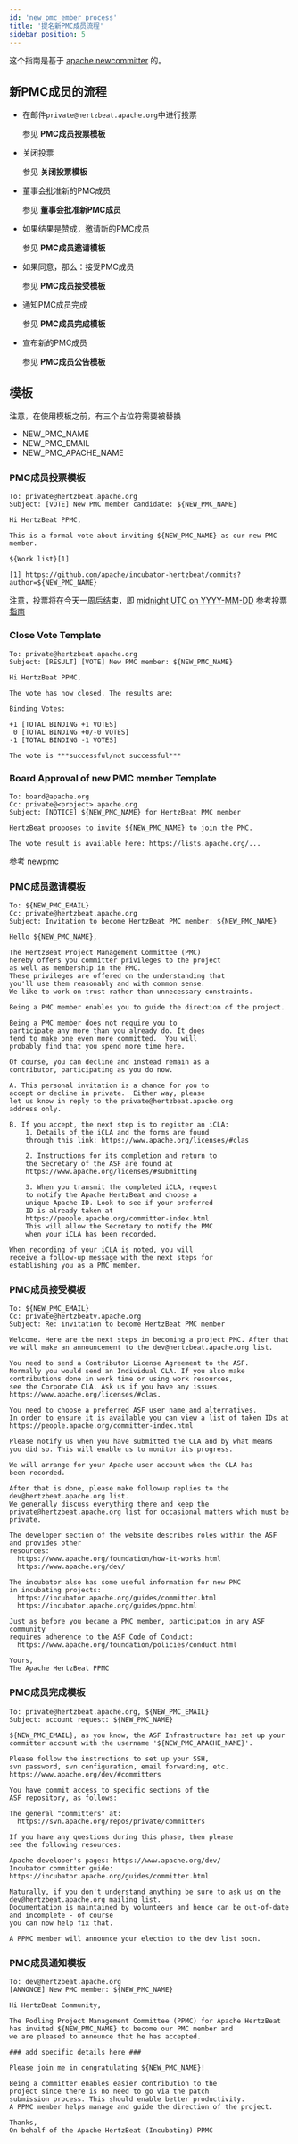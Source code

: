 ```yaml
---
id: 'new_pmc_ember_process'
title: '提名新PMC成员流程'
sidebar_position: 5
---
```


<!--
    Licensed to the Apache Software Foundation (ASF) under one or more
    contributor license agreements.  See the NOTICE file distributed with
    this work for additional information regarding copyright ownership.
    The ASF licenses this file to You under the Apache License, Version 2.0
    (the "License"); you may not use this file except in compliance with
    the License.  You may obtain a copy of the License at

       https://www.apache.org/licenses/LICENSE-2.0

    Unless required by applicable law or agreed to in writing, software
    distributed under the License is distributed on an "AS IS" BASIS,
    WITHOUT WARRANTIES OR CONDITIONS OF ANY KIND, either express or implied.
    See the License for the specific language governing permissions and
    limitations under the License.
-->

这个指南是基于 [apache newcommitter](https://community.apache.org/newcommitter.html#new-committer-process) 的。

## 新PMC成员的流程

- 在邮件`private@hertzbeat.apache.org`中进行投票

  参见 **PMC成员投票模板**

- 关闭投票

  参见 **关闭投票模板**

- 董事会批准新的PMC成员

  参见 **董事会批准新PMC成员**

- 如果结果是赞成，邀请新的PMC成员

  参见 **PMC成员邀请模板**

- 如果同意，那么：接受PMC成员

  参见 **PMC成员接受模板**

- 通知PMC成员完成

  参见 **PMC成员完成模板**

- 宣布新的PMC成员

  参见 **PMC成员公告模板**

## 模板

注意，在使用模板之前，有三个占位符需要被替换

- NEW_PMC_NAME
- NEW_PMC_EMAIL
- NEW_PMC_APACHE_NAME

### PMC成员投票模板

```text
To: private@hertzbeat.apache.org
Subject: [VOTE] New PMC member candidate: ${NEW_PMC_NAME}
```

```text
Hi HertzBeat PPMC,

This is a formal vote about inviting ${NEW_PMC_NAME} as our new PMC member.

${Work list}[1]

[1] https://github.com/apache/incubator-hertzbeat/commits?author=${NEW_PMC_NAME}
```

注意，投票将在今天一周后结束，即
[midnight UTC on YYYY-MM-DD](https://www.timeanddate.com/counters/customcounter.html?year=YYYY&month=MM&day=DD)
参考投票[指南](https://community.apache.org/newcommitter.html)


### Close Vote Template

```text
To: private@hertzbeat.apache.org
Subject: [RESULT] [VOTE] New PMC member: ${NEW_PMC_NAME}
```

```text
Hi HertzBeat PPMC,

The vote has now closed. The results are:

Binding Votes:

+1 [TOTAL BINDING +1 VOTES]
 0 [TOTAL BINDING +0/-0 VOTES]
-1 [TOTAL BINDING -1 VOTES]

The vote is ***successful/not successful***
```

### Board Approval of new PMC member Template

```text
To: board@apache.org
Cc: private@<project>.apache.org
Subject: [NOTICE] ${NEW_PMC_NAME} for HertzBeat PMC member
```

```text
HertzBeat proposes to invite ${NEW_PMC_NAME} to join the PMC.

The vote result is available here: https://lists.apache.org/...
```

参考 [newpmc](https://www.apache.org/dev/pmc.html#newpmc)

### PMC成员邀请模板

```text
To: ${NEW_PMC_EMAIL}
Cc: private@hertzbeat.apache.org
Subject: Invitation to become HertzBeat PMC member: ${NEW_PMC_NAME}
```

```text
Hello ${NEW_PMC_NAME},

The HertzBeat Project Management Committee (PMC) 
hereby offers you committer privileges to the project
as well as membership in the PMC.
These privileges are offered on the understanding that
you'll use them reasonably and with common sense.
We like to work on trust rather than unnecessary constraints. 

Being a PMC member enables you to guide the direction of the project.

Being a PMC member does not require you to 
participate any more than you already do. It does 
tend to make one even more committed.  You will 
probably find that you spend more time here.

Of course, you can decline and instead remain as a 
contributor, participating as you do now.

A. This personal invitation is a chance for you to 
accept or decline in private.  Either way, please 
let us know in reply to the private@hertzbeat.apache.org
address only.

B. If you accept, the next step is to register an iCLA:
    1. Details of the iCLA and the forms are found 
    through this link: https://www.apache.org/licenses/#clas

    2. Instructions for its completion and return to 
    the Secretary of the ASF are found at
    https://www.apache.org/licenses/#submitting

    3. When you transmit the completed iCLA, request 
    to notify the Apache HertzBeat and choose a 
    unique Apache ID. Look to see if your preferred 
    ID is already taken at 
    https://people.apache.org/committer-index.html
    This will allow the Secretary to notify the PMC 
    when your iCLA has been recorded.

When recording of your iCLA is noted, you will 
receive a follow-up message with the next steps for 
establishing you as a PMC member.
```

### PMC成员接受模板

```text
To: ${NEW_PMC_EMAIL}
Cc: private@hertzbeatv.apache.org
Subject: Re: invitation to become HertzBeat PMC member
```

```text
Welcome. Here are the next steps in becoming a project PMC. After that
we will make an announcement to the dev@hertzbeat.apache.org list.

You need to send a Contributor License Agreement to the ASF.
Normally you would send an Individual CLA. If you also make
contributions done in work time or using work resources,
see the Corporate CLA. Ask us if you have any issues.
https://www.apache.org/licenses/#clas.

You need to choose a preferred ASF user name and alternatives.
In order to ensure it is available you can view a list of taken IDs at
https://people.apache.org/committer-index.html

Please notify us when you have submitted the CLA and by what means 
you did so. This will enable us to monitor its progress.

We will arrange for your Apache user account when the CLA has 
been recorded.

After that is done, please make followup replies to the dev@hertzbeat.apache.org list.
We generally discuss everything there and keep the
private@hertzbeat.apache.org list for occasional matters which must be private.

The developer section of the website describes roles within the ASF and provides other
resources:
  https://www.apache.org/foundation/how-it-works.html
  https://www.apache.org/dev/

The incubator also has some useful information for new PMC
in incubating projects:
  https://incubator.apache.org/guides/committer.html
  https://incubator.apache.org/guides/ppmc.html

Just as before you became a PMC member, participation in any ASF community
requires adherence to the ASF Code of Conduct:
  https://www.apache.org/foundation/policies/conduct.html

Yours,
The Apache HertzBeat PPMC
```

### PMC成员完成模板

```text
To: private@hertzbeat.apache.org, ${NEW_PMC_EMAIL}
Subject: account request: ${NEW_PMC_NAME}
```

```text
${NEW_PMC_EMAIL}, as you know, the ASF Infrastructure has set up your
committer account with the username '${NEW_PMC_APACHE_NAME}'.

Please follow the instructions to set up your SSH,
svn password, svn configuration, email forwarding, etc.
https://www.apache.org/dev/#committers

You have commit access to specific sections of the
ASF repository, as follows:

The general "committers" at:
  https://svn.apache.org/repos/private/committers

If you have any questions during this phase, then please
see the following resources:

Apache developer's pages: https://www.apache.org/dev/
Incubator committer guide: https://incubator.apache.org/guides/committer.html

Naturally, if you don't understand anything be sure to ask us on the dev@hertzbeat.apache.org mailing list. 
Documentation is maintained by volunteers and hence can be out-of-date and incomplete - of course
you can now help fix that.

A PPMC member will announce your election to the dev list soon.
```

### PMC成员通知模板

```text
To: dev@hertzbeat.apache.org
[ANNONCE] New PMC member: ${NEW_PMC_NAME}
```

```text
Hi HertzBeat Community,

The Podling Project Management Committee (PPMC) for Apache HertzBeat
has invited ${NEW_PMC_NAME} to become our PMC member and
we are pleased to announce that he has accepted.

### add specific details here ###

Please join me in congratulating ${NEW_PMC_NAME}!

Being a committer enables easier contribution to the
project since there is no need to go via the patch
submission process. This should enable better productivity.
A PPMC member helps manage and guide the direction of the project.

Thanks,
On behalf of the Apache HertzBeat (Incubating) PPMC
```
